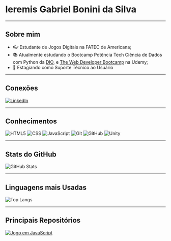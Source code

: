# Ieremis Gabriel Bonini da Silva
***
## Sobre mim

- 👓 Estudante de Jogos Digitais na FATEC de Americana;
- 📚 Atualmente estudando o Bootcamp Potência Tech Ciência de Dados com Python da [DIO](https://www.dio.me/), e [The Web Developer Bootcamp](https://www.udemy.com/course/the-web-developer-bootcamp/) na Udemy; 
- 👔 Estagiando como Suporte Técnico ao Usuário
***
## Conexões

[![LinkedIn](https://img.shields.io/badge/LinkedIn-000?style=for-the-badge&logo=linkedin&logoColor=0E76A8)](https://www.linkedin.com/in/ieremisgabriel/)
***

## Conhecimentos

![HTML5](https://img.shields.io/badge/HTML-000?style=for-the-badge&logo=html5)
![CSS](https://img.shields.io/badge/CSS-000?style=for-the-badge&logo=css3)
![JavaScript](https://img.shields.io/badge/JavaScript-000?style=for-the-badge&logo=javascript)
![Git](https://img.shields.io/badge/Git-000?style=for-the-badge&logo=git) 
![GitHub](https://img.shields.io/badge/GitHub-000?style=for-the-badge&logo=github)
![Unity](https://img.shields.io/badge/Unity-100000?style=for-the-badge&logo=unity)
***
## Stats do GitHub

![GitHub Stats](https://github-readme-stats.vercel.app/api?username=Ieremis&theme=transparent&bg_color=000&border_color=30A3DC&show_icons=true&icon_color=30A3DC&title_color=E94D5F&text_color=FFF&hide_title=true)
***
## Linguagens mais Usadas

![Top Langs](https://github-readme-stats-git-masterrstaa-rickstaa.vercel.app/api/top-langs/?username=Ieremis&bg_color=000&border_color=30A3DC&title_color=E94D5F&text_color=FFF&hide_title=true)
***
## Principais Repositórios

[![Jogo em JavaScript](https://github-readme-stats.vercel.app/api/pin/?username=Ieremis&repo=javascript-game&bg_color=000&border_color=30A3DC&show_icons=true&icon_color=30A3DC&title_color=E94D5F&text_color=FFF)](https://github.com/Ieremis/javascript-game)
